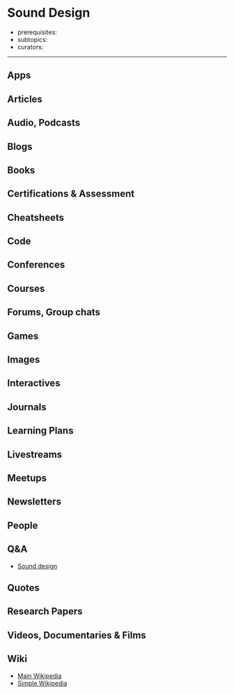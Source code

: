 # Sound Design

- prerequisites:
- subtopics:
- curators:

------

## Apps

## Articles

## Audio, Podcasts

## Blogs

## Books

## Certifications & Assessment

## Cheatsheets

## Code

## Conferences

## Courses

## Forums, Group chats

## Games

## Images

## Interactives

## Journals

## Learning Plans

## Livestreams

## Meetups

## Newsletters

## People

## Q&A

- [Sound design](https://sound.stackexchange.com)

## Quotes

## Research Papers

## Videos, Documentaries & Films

## Wiki

- [Main Wikipedia](https://en.wikipedia.org/wiki/Sound_design)
- [Simple Wikipedia]()

